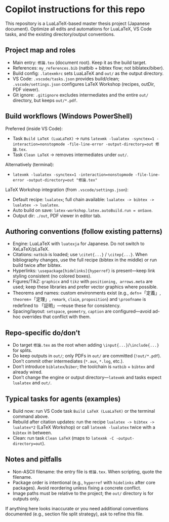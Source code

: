 # Copilot instructions for this repo

This repository is a LuaLaTeX-based master thesis project (Japanese document). Optimize all edits and automations for LuaLaTeX, VS Code tasks, and the existing directory/output conventions.

## Project map and roles
- Main entry: `修論.tex` (document root). Keep it as the build target.
- References: `my_references.bib` (natbib + bibtex flow; not biblatex/biber).
- Build config: `.latexmkrc` sets LuaLaTeX and `out/` as the output directory.
- VS Code: `.vscode/tasks.json` provides build/clean; `.vscode/settings.json` configures LaTeX Workshop (recipes, outDir, PDF viewer).
- Git ignore: `.gitignore` excludes intermediates and the entire `out/` directory, but keeps `out/*.pdf`.

## Build workflows (Windows PowerShell)
Preferred (inside VS Code):
- Task `Build LaTeX (LuaLaTeX)` → runs `latexmk -lualatex -synctex=1 -interaction=nonstopmode -file-line-error -output-directory=out 修論.tex`.
- Task `Clean LaTeX` → removes intermediates under `out/`.

Alternatively (terminal):
- `latexmk -lualatex -synctex=1 -interaction=nonstopmode -file-line-error -output-directory=out "修論.tex"`

LaTeX Workshop integration (from `.vscode/settings.json`):
- Default recipe: `lualatex`; full chain available: `lualatex -> bibtex -> lualatex -> lualatex`.
- Auto build on save: `latex-workshop.latex.autoBuild.run = onSave`.
- Output dir: `./out`, PDF viewer in editor tab.

## Authoring conventions (follow existing patterns)
- Engine: LuaLaTeX with `luatexja` for Japanese. Do not switch to XeLaTeX/pLaTeX.
- Citations: `natbib` is loaded; use `\citet{...}` / `\citep{...}`. When bibliography changes, use the full recipe (bibtex in the middle) or run build twice after bibtex.
- Hyperlinks: `\usepackage[hidelinks]{hyperref}` is present—keep link styling consistent (no colored boxes).
- Figures/TikZ: `graphicx` and `tikz` with `positioning, arrows.meta` are used; keep these libraries and prefer vector graphics where possible.
- Theorems and names: custom environments exist (e.g., `defn`=「定義」, `theorem`=「定理」, `remark`, `claim`, `proposition`) and `\proofname` is redefined to 「証明」—reuse these for consistency.
- Spacing/layout: `setspace`, `geometry`, `caption` are configured—avoid ad-hoc overrides that conflict with them.

## Repo-specific do/don’t
- Do target `修論.tex` as the root when adding `\input{...}`/`\include{...}` for splits.
- Do keep outputs in `out/`; only PDFs in `out/` are committed (`!out/*.pdf`). Don’t commit other intermediates (`*.aux`, `*.log`, etc.).
- Don’t introduce `biblatex`/`biber`; the toolchain is `natbib` + `bibtex` and already wired.
- Don’t change the engine or output directory—`latexmk` and tasks expect `lualatex` and `out/`.

## Typical tasks for agents (examples)
- Build now: run VS Code task `Build LaTeX (LuaLaTeX)` or the terminal command above.
- Rebuild after citation updates: run the recipe `lualatex -> bibtex -> lualatex*2` (LaTeX Workshop) or call `latexmk -lualatex` twice with a `bibtex` in between.
- Clean: run task `Clean LaTeX` (maps to `latexmk -C -output-directory=out`).

## Notes and pitfalls
- Non-ASCII filename: the entry file is `修論.tex`. When scripting, quote the filename.
- Package order is intentional (e.g., `hyperref` with `hidelinks` after core packages). Avoid reordering unless fixing a concrete conflict.
- Image paths must be relative to the project; the `out/` directory is for outputs only.

If anything here looks inaccurate or you need additional conventions documented (e.g., section file split strategy), ask to refine this file.
